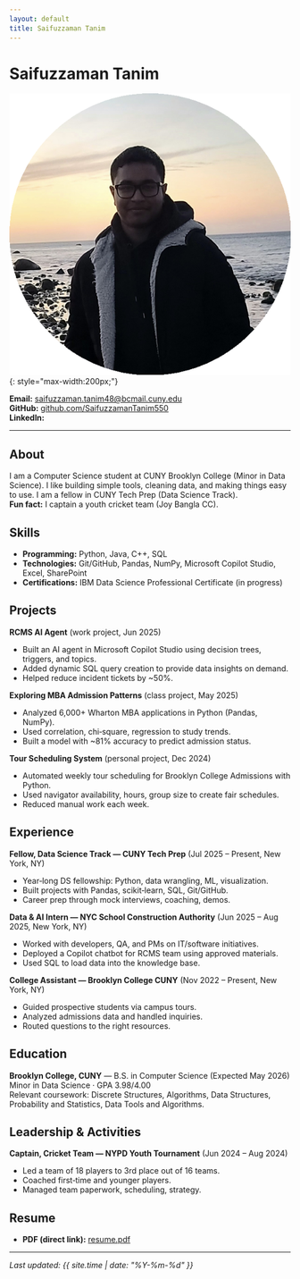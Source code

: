 ```yaml
---
layout: default
title: Saifuzzaman Tanim
---
```


# Saifuzzaman Tanim

![Profile photo](profile.png){: style="max-width:200px;"}

**Email:** saifuzzaman.tanim48@bcmail.cuny.edu  
**GitHub:** [github.com/SaifuzzamanTanim550](https://github.com/SaifuzzamanTanim550)  
**LinkedIn:** <YOUR LINKEDIN URL HERE>

---

## About
I am a Computer Science student at CUNY Brooklyn College (Minor in Data Science). I like building simple tools, cleaning data, and making things easy to use. I am a fellow in CUNY Tech Prep (Data Science Track).  
**Fun fact:** I captain a youth cricket team (Joy Bangla CC).

## Skills
- **Programming:** Python, Java, C++, SQL  
- **Technologies:** Git/GitHub, Pandas, NumPy, Microsoft Copilot Studio, Excel, SharePoint  
- **Certifications:** IBM Data Science Professional Certificate (in progress)

## Projects
**RCMS AI Agent** (work project, Jun 2025)  
- Built an AI agent in Microsoft Copilot Studio using decision trees, triggers, and topics.  
- Added dynamic SQL query creation to provide data insights on demand.  
- Helped reduce incident tickets by ~50%.

**Exploring MBA Admission Patterns** (class project, May 2025)  
- Analyzed 6,000+ Wharton MBA applications in Python (Pandas, NumPy).  
- Used correlation, chi‑square, regression to study trends.  
- Built a model with ~81% accuracy to predict admission status.

**Tour Scheduling System** (personal project, Dec 2024)  
- Automated weekly tour scheduling for Brooklyn College Admissions with Python.  
- Used navigator availability, hours, group size to create fair schedules.  
- Reduced manual work each week.

## Experience
**Fellow, Data Science Track — CUNY Tech Prep** (Jul 2025 – Present, New York, NY)  
- Year‑long DS fellowship: Python, data wrangling, ML, visualization.  
- Built projects with Pandas, scikit‑learn, SQL, Git/GitHub.  
- Career prep through mock interviews, coaching, demos.

**Data & AI Intern — NYC School Construction Authority** (Jun 2025 – Aug 2025, New York, NY)  
- Worked with developers, QA, and PMs on IT/software initiatives.  
- Deployed a Copilot chatbot for RCMS team using approved materials.  
- Used SQL to load data into the knowledge base.

**College Assistant — Brooklyn College CUNY** (Nov 2022 – Present, New York, NY)  
- Guided prospective students via campus tours.  
- Analyzed admissions data and handled inquiries.  
- Routed questions to the right resources.

## Education
**Brooklyn College, CUNY** — B.S. in Computer Science (Expected May 2026)  
Minor in Data Science · GPA 3.98/4.00  
Relevant coursework: Discrete Structures, Algorithms, Data Structures, Probability and Statistics, Data Tools and Algorithms.

## Leadership & Activities
**Captain, Cricket Team — NYPD Youth Tournament** (Jun 2024 – Aug 2024)  
- Led a team of 18 players to 3rd place out of 16 teams.  
- Coached first‑time and younger players.  
- Managed team paperwork, scheduling, strategy.

## Resume
- **PDF (direct link):** [resume.pdf](./resume.pdf)

---
_Last updated: {{ site.time | date: \"%Y-%m-%d\" }}_
